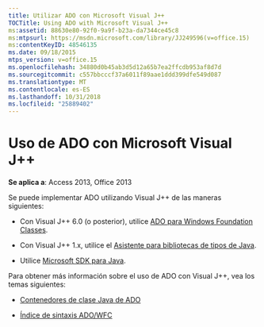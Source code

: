 ```yaml
---
title: Utilizar ADO con Microsoft Visual J++
TOCTitle: Using ADO with Microsoft Visual J++
ms:assetid: 88630e80-92f0-9a9f-b23a-da7344ce45c8
ms:mtpsurl: https://msdn.microsoft.com/library/JJ249596(v=office.15)
ms:contentKeyID: 48546135
ms.date: 09/18/2015
mtps_version: v=office.15
ms.openlocfilehash: 34880d0b45ab3d5d12a65b7ea2ffcdb953af8d7d
ms.sourcegitcommit: c557bbcccf37a6011f89aae1ddd399dfe549d087
ms.translationtype: MT
ms.contentlocale: es-ES
ms.lasthandoff: 10/31/2018
ms.locfileid: "25889402"
---
```

# <a name="using-ado-with-microsoft-visual-j"></a>Uso de ADO con Microsoft Visual J++

**Se aplica a**: Access 2013, Office 2013

Se puede implementar ADO utilizando Visual J++ de las maneras siguientes:

  - Con Visual J++ 6.0 (o posterior), utilice [ADO para Windows Foundation Classes](ado-wfc-programming.md).

  - Con Visual J++ 1.x, utilice el [Asistente para bibliotecas de tipos de Java](using-the-java-type-library-wizard.md).

  - Utilice [Microsoft SDK para Java](using-the-microsoft-sdk-for-java.md).

Para obtener más información sobre el uso de ADO con Visual J++, vea los temas siguientes:

  - [Contenedores de clase Java de ADO](ado-java-class-wrappers.md)

  - [Índice de sintaxis ADO/WFC](https://docs.microsoft.com/office/vba/access/concepts/miscellaneous/ado-wfc-syntax-index)


